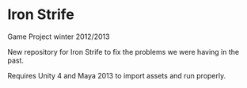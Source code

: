 Iron Strife
===

Game Project winter 2012/2013

New repository for Iron Strife to fix the problems we were having in the past.

Requires Unity 4 and Maya 2013 to import assets and run properly.